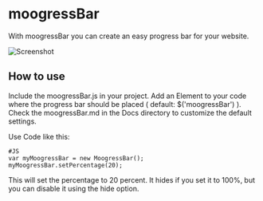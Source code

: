 moogressBar
===========

With moogressBar you can create an easy progress bar for your website.

![Screenshot](http://moogressbar.cbeloch.de/moogressBar_forge.jpg)

How to use
----------

Include the moogressBar.js in your project.
Add an Element to your code where the progress bar should be placed ( default: $('moogressBar') ).
Check the moogressBar.md in the Docs directory to customize the default settings.

Use Code like this:

	#JS
	var myMoogressBar = new MoogressBar();
	myMoogressBar.setPercentage(20);

This will set the percentage to 20 percent.
It hides if you set it to 100%, but you can disable it using the hide option.